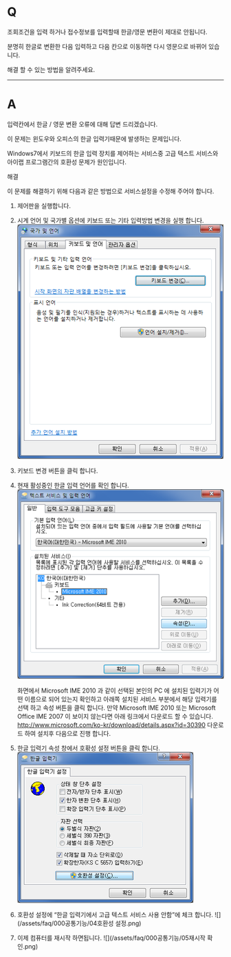 # Q

조회조건을 입력 하거나 접수정보를 입력할때 한글/영문 변환이 제대로 안됩니다.

분명히 한글로 변환한 다음 입력하고 다음 칸으로 이동하면 다시 영문으로 바뀌어 있습니다.

해결 할 수 있는 방법을 알려주세요.

***

# A
입력칸에서 한글 / 영문 변환 오류에 대해 답변 드리겠습니다.

이 문제는 윈도우와 오피스의 한글 입력기때문에 발생하는 문제입니다.

Windows7에서 키보드의 한글 입력 장치를 제어하는 서비스중 고급 텍스트 서비스와 아이랩 프로그램간의 호환성 문제가 원인입니다.

해결

이 문제를 해결하기 위해 다음과 같은 방법으로 서비스설정을 수정해 주어야 합니다.
1. 제어판을 실행합니다.
1. 시계 언어 및 국가별 옵션에 키보드 또는 기타 입력방법 변경을 실행 합니다.
  ![](/assets/faq/000공통기능/01키보드변경.png)
1. 키보드 변경 버튼을 클릭 합니다.
1. 현재 활성중인 한글 입력 언어를 확인 합니다.
  ![](/assets/faq/000공통기능/02한글입력언어설정.png)  
    
    화면에서 Microsoft IME 2010 과 같이 선택된 본인의 PC 에 설치된 입력기가 어떤 이름으로 되어 있는지 확인하고 아래쪽 설치된 서비스 부분에서 해당 입력기를 선택 하고 속성 버튼을 클릭 합니다. 
만약 Microsoft IME 2010 또는 Microsoft Office IME 2007 이 보이지 않는다면 아래 링크에서 다운로드 할 수 있습니다.
http://www.microsoft.com/ko-kr/download/details.aspx?id=30390
다운로드 하여 설치후 다음으로 진행 합니다.
1. 한글 입력기 속성 창에서 호홖성 설정 버튼을 클릭 합니다.
  ![](/assets/faq/000공통기능/03한글입력기속성.png)
1. 호환성 설정에 “한글 입력기에서 고급 텍스트 서비스 사용 안함”에 체크 합니다.
  ![](/assets/faq/000공통기능/04호환성 설정.png)
1. 이제 컴퓨터를 재시작 하면됩니다.
  ![](/assets/faq/000공통기능/05재시작 확인.png)   